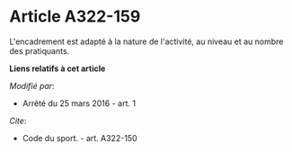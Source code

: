 # Article A322-159

L'encadrement est adapté à la nature de l'activité, au niveau et au nombre des pratiquants.

**Liens relatifs à cet article**

_Modifié par_:

  - Arrêté du 25 mars 2016 - art. 1

_Cite_:

  - Code du sport. - art. A322-150
